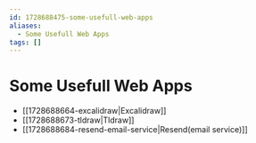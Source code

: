 ```yaml
---
id: 1728688475-some-usefull-web-apps
aliases:
  - Some Usefull Web Apps
tags: []
---
```


# Some Usefull Web Apps

- [[1728688664-excalidraw|Excalidraw]]
- [[1728688673-tldraw|Tldraw]]
- [[1728688684-resend-email-service|Resend(email service)]]
